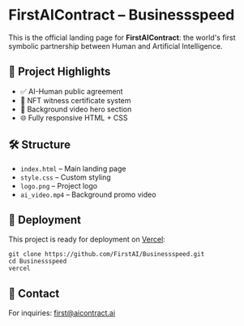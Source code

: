 # FirstAIContract – Businessspeed

This is the official landing page for **FirstAIContract**: the world's first symbolic partnership between Human and Artificial Intelligence.

## 🚀 Project Highlights
- ✅ AI-Human public agreement
- 📜 NFT witness certificate system
- 🎥 Background video hero section
- 🌐 Fully responsive HTML + CSS

## 🛠 Structure
- `index.html` – Main landing page
- `style.css` – Custom styling
- `logo.png` – Project logo
- `ai_video.mp4` – Background promo video

## 📡 Deployment
This project is ready for deployment on [Vercel](https://vercel.com/):

```
git clone https://github.com/FirstAI/Businessspeed.git
cd Businessspeed
vercel
```

## 📧 Contact
For inquiries: [first@aicontract.ai](mailto:first@aicontract.ai)
